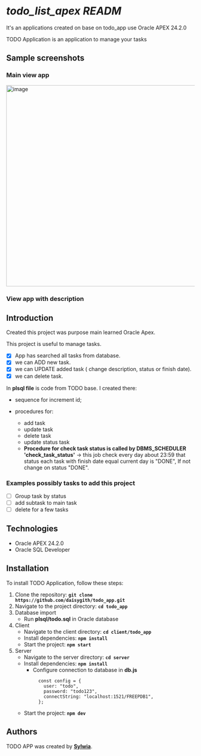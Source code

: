 # *todo_list_apex READM*
It's an applications created on base on todo_app use Oracle APEX 24.2.0

TODO Application is an application to manage your tasks 

## **Sample screenshots** ##

### **Main view app** ###

<img width="2553" height="537" alt="image" src="https://github.com/user-attachments/assets/6ba4d1fe-d6bf-4b91-80f1-f8282ebd7bf0" />


### **View app with description** ###


## **Introduction**
Created this project was purpose main learned Oracle Apex.

This project is useful to manage tasks.

- [x] App has searched all tasks from database.
- [x] we can ADD new task.
- [x] we can UPDATE added task ( change description, status or finish date).
- [x] we can delete task.

In **plsql file** is code from TODO base. I created there:

- sequence for increment id;
- procedures for:

    - add task
    - update task
    - delete task
    - update status task
  - **Procedure for check task status is called by DBMS_SCHEDULER 'check_task_status'** -> this job check every day about 23:59 that 
  status each task with finish date equal current day is "DONE", If not change on status "DONE".

### **Examples possibly tasks to add this project**
- [ ] Group task by status
- [ ] add subtask to main task
- [ ] delete for a few tasks

## **Technologies**

* Oracle APEX 24.2.0
* Oracle SQL Developer

## **Installation**

To install TODO Application, follow these steps:

1. Clone the repository: **`git clone https://github.com/daisygith/todo_app.git`**
2. Navigate to the project directory: **`cd todo_app`**
3. Database import
    - Run **plsql/todo.sql** in Oracle database
4. Client
   - Navigate to the client directory: **`cd client/todo_app`**
   - Install dependencies: **`npm install`**
   - Start the project: **`npm start`**
5. Server
   - Navigate to the server directory: **`cd server`**
   - Install dependencies: **`npm install`**
     - Configure connection to database in **db.js**
       ```
         const config = {
           user: "todo",
           password: "todo123",
           connectString: "localhost:1521/FREEPDB1",
         };
       ```
   - Start the project: **`npm dev`**



## **Authors**

TODO APP was created by **[Sylwia](https://github.com/daisygith)**.

